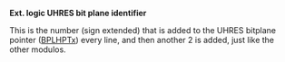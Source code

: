 **Ext. logic UHRES bit plane identifier**

This is the number (sign extended) that is added to the UHRES bitplane pointer ([BPLHPTx](/hardware:bplhpth)) every line, and then another 2 is added, just like the other modulos.

